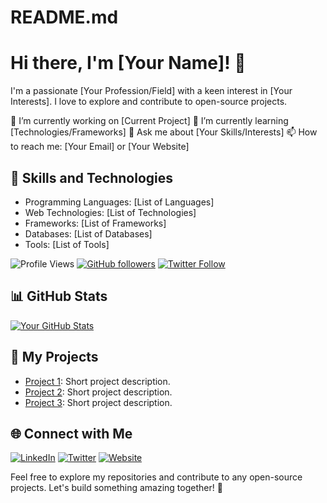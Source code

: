 # README.md

# Hi there, I'm [Your Name]! 👋

I'm a passionate [Your Profession/Field] with a keen interest in [Your Interests]. I love to explore and contribute to open-source projects.

🔭 I’m currently working on [Current Project]
🌱 I’m currently learning [Technologies/Frameworks]
💬 Ask me about [Your Skills/Interests]
📫 How to reach me: [Your Email] or [Your Website]

## 🚀 Skills and Technologies

- Programming Languages: [List of Languages]
- Web Technologies: [List of Technologies]
- Frameworks: [List of Frameworks]
- Databases: [List of Databases]
- Tools: [List of Tools]

![Profile Views](https://komarev.com/ghpvc/?username=your-username&color=blueviolet)
[![GitHub followers](https://img.shields.io/github/followers/your-username?style=social)](https://github.com/your-username)
[![Twitter Follow](https://img.shields.io/twitter/follow/your-twitter?style=social)](https://twitter.com/your-twitter)

## 📊 GitHub Stats

[![Your GitHub Stats](https://github-readme-stats.vercel.app/api?username=your-username&show_icons=true&count_private=true&hide=prs&theme=radical)](https://github.com/anuraghazra/github-readme-stats)

## 📂 My Projects

- [Project 1](https://github.com/your-username/project-1): Short project description.
- [Project 2](https://github.com/your-username/project-2): Short project description.
- [Project 3](https://github.com/your-username/project-3): Short project description.

## 🌐 Connect with Me

[![LinkedIn](https://img.shields.io/badge/LinkedIn-Connect-blue)](https://www.linkedin.com/in/your-linkedin)
[![Twitter](https://img.shields.io/twitter/url?style=social&url=https%3A%2F%2Ftwitter.com%2Fyour-twitter)](https://twitter.com/your-twitter)
[![Website](https://img.shields.io/badge/Website-Visit-brightgreen)](https://www.your-website.com)

Feel free to explore my repositories and contribute to any open-source projects. Let's build something amazing together! 🚀
